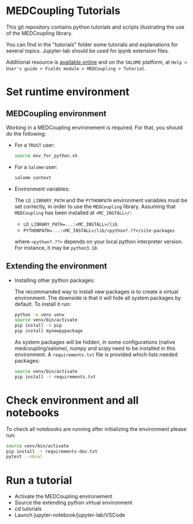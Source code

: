 # MEDCoupling Tutorials

This git repository contains python tutorials and scripts illustrating the use
of the MEDCoupling library.

You can find in the "tutorials" folder some tutorials and explanations for
several topics. Jupyter-lab should be used for ipynb extension files.

Additional resource is [available online](https://docs.salome-platform.org/latest/dev/MEDCoupling/tutorial/index.html)
and on the `SALOME` platform, at `Help > User's guide > Fields module > MEDCoupling > Tutorial`.

# Set runtime environment

## MEDCoupling environment

Working in a MEDCoupling environement is required. For that, you should do the
following:

- For a `TRUST` user:

  ```bash
  source env_for_python.sh
  ```

- For a `Salome` user:

  ```bash
  salome context
  ```

- Environment variables:

  The `LD_LIBRARY_PATH` and the `PYTHONPATH` environment variables must be set
  correctly, in order to use the `MEDCoupling` library.
  Assuming that `MEDCoupling` has been installed at `<MC_INSTALL>/`:

  - `LD_LIBRARY_PATH=...:<MC_INSTALL>/lib`
  - `PYTHONPATH=...:<MC_INSTALL>/lib/<python?.??>/site-packages`

  where `<python?.??>` depends on your local python interpreter version. For
  instance, it may be `python3.10`.

## Extending the environment

- Installing other python packages:

  The recommanded way to install new packages is to create a virtual
  environment. The downside is that it will hide all system packages by
  default. To install it run:

  ```bash
  python -m venv venv
  source venv/bin/activate
  pip install -U pip
  pip install mynewpypackage
  ```

  As system packages will be hidden, in some configurations (native
  medcoupling/salome), numpy and scipy need to be installed in this
  environment. A `requirements.txt` file is provided which lists needed
  packages:

  ```bash
  source venv/bin/activate
  pip install -r requirements.txt
  ```

# Check environment and all notebooks

To check all notebooks are running after initializing the environment please run:

```bash
source venv/bin/activate
pip install -r requirements-dev.txt
pytest --nbval
```

# Run a tutorial

- Activate the MEDCoupling environement
- Source the extending python virtual environment
- cd tutorials
- Launch jupyter-notebook/jupyter-lab/VSCode
